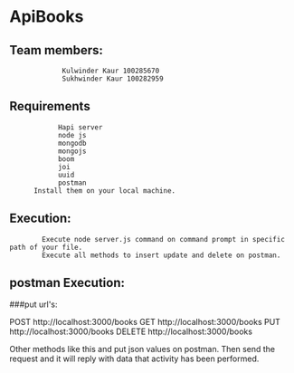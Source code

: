 # ApiBooks
## Team members:
                 Kulwinder Kaur 100285670
                 Sukhwinder Kaur 100282959
## Requirements
                Hapi server
                node js
                mongodb
                mongojs
                boom
                joi
                uuid
                postman
          Install them on your local machine.
## Execution:
            Execute node server.js command on command prompt in specific path of your file.
            Execute all methods to insert update and delete on postman.
## postman Execution:
###put url's:
  
 POST  http://localhost:3000/books
 GET   http://localhost:3000/books
 PUT   http://localhost:3000/books
 DELETE  http://localhost:3000/books
 
 Other methods like this and put json values on postman. Then send the request and it will reply with data that activity has been performed.
            
